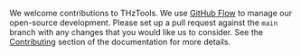 We welcome contributions to THzTools. We use [GitHub Flow](https://docs.github.com/en/get-started/using-github/github-flow)
to manage our open-source development. Please set up a pull request against the
`main` branch with any changes that you would like us to consider. See the
[Contributing](https://dodge-research-group.github.io/thztools/contributing.html)
section of the documentation for more details.